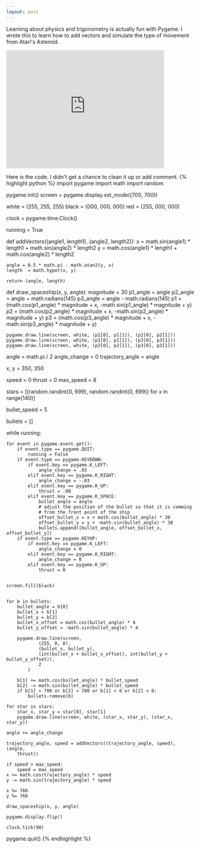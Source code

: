 ```yaml
---
layout: post
---
```

Learning about physics and trigonometry is actually fun with Pygame. I wrote this to learn how to add vectors and simulate the type of movement from Atari's Asteroid.

<iframe width="420" height="315" src="https://www.youtube.com/embed/yYtHLOhZtHQ" frameborder="0" allowfullscreen></iframe>

Here is the code. I didn't get a chance to clean it up or add comment.
{% highlight python %}
import pygame
import math
import random

pygame.init()
screen = pygame.display.set_mode((700, 700))

white   = (255, 255, 255)
black   = (000, 000, 000)
red     = (255, 000, 000)

clock = pygame.time.Clock()

running = True

def addVectors((angle1, length1), (angle2, length2)):
    x  = math.sin(angle1) * length1 + math.sin(angle2) * length2
    y  = math.cos(angle1) * length1 + math.cos(angle2) * length2
    
    angle = 0.5 * math.pi - math.atan2(y, x)
    length  = math.hypot(x, y)

    return (angle, length)

def draw_spaceship(x, y, angle):
    magnitude = 30
    p1_angle = angle
    p2_angle = angle + math.radians(145)
    p3_angle = angle - math.radians(145)
    p1 = (math.cos(p1_angle) * magnitude + x, -math.sin(p1_angle) * magnitude + y)
    p2 = (math.cos(p2_angle) * magnitude + x, -math.sin(p2_angle) * magnitude + y)
    p3 = (math.cos(p3_angle) * magnitude + x, -math.sin(p3_angle) * magnitude + y)

    pygame.draw.line(screen, white, (p1[0], p1[1]), (p2[0], p2[1]))
    pygame.draw.line(screen, white, (p1[0], p1[1]), (p3[0], p3[1]))
    pygame.draw.line(screen, white, (p2[0], p2[1]), (p3[0], p3[1]))


angle = math.pi / 2
angle_change = 0
trajectory_angle = angle

x, y = 350, 350

speed = 0
thrust = 0
max_speed = 8

stars = [(random.randint(0, 699), random.randint(0, 699)) for x in range(140)]

bullet_speed = 5

bullets = []

while running:

    for event in pygame.event.get():
        if event.type == pygame.QUIT:
            running = False
        if event.type == pygame.KEYDOWN:
            if event.key == pygame.K_LEFT:
                angle_change = .03
            elif event.key == pygame.K_RIGHT:
                angle_change = -.03
            elif event.key == pygame.K_UP:
                thrust = .08
            elif event.key == pygame.K_SPACE:
                bullet_angle = angle
                # adjust the position of the bullet so that it is comming
                # from the front point of the ship
                offset_bullet_x = x + math.cos(bullet_angle) * 30
                offset_bullet_y = y + -math.sin(bullet_angle) * 30
                bullets.append([bullet_angle, offset_bullet_x, offset_bullet_y])
        if event.type == pygame.KEYUP:
            if event.key == pygame.K_LEFT:
                angle_change = 0
            elif event.key == pygame.K_RIGHT:
                angle_change = 0
            elif event.key == pygame.K_UP:
                thrust = 0


    screen.fill(black)

    
    for b in bullets:
        bullet_angle = b[0]
        bullet_x = b[1]
        bullet_y = b[2]
        bullet_x_offset = math.cos(bullet_angle) * 4
        bullet_y_offset = -math.sin(bullet_angle) * 4

        pygame.draw.line(screen,
                (255, 0, 0),
                (bullet_x, bullet_y),
                (int(bullet_x + bullet_x_offset), int(bullet_y + bullet_y_offset)),
                2
            )

        b[1] += math.cos(bullet_angle) * bullet_speed
        b[2] -= math.sin(bullet_angle) * bullet_speed
        if b[1] > 700 or b[2] > 700 or b[1] < 0 or b[2] < 0:
            bullets.remove(b)

    for star in stars:
        star_x, star_y = star[0], star[1]
        pygame.draw.line(screen, white, (star_x, star_y), (star_x, star_y))

    angle += angle_change

    trajectory_angle, speed = addVectors((trajectory_angle, speed), (angle,
        thrust))

    if speed > max_speed:
        speed = max_speed
    x += math.cos(trajectory_angle) * speed
    y -= math.sin(trajectory_angle) * speed

    x %= 760
    y %= 760

    draw_spaceship(x, y, angle)

    pygame.display.flip()

    clock.tick(90)

pygame.quit()
{% endhighlight %}
